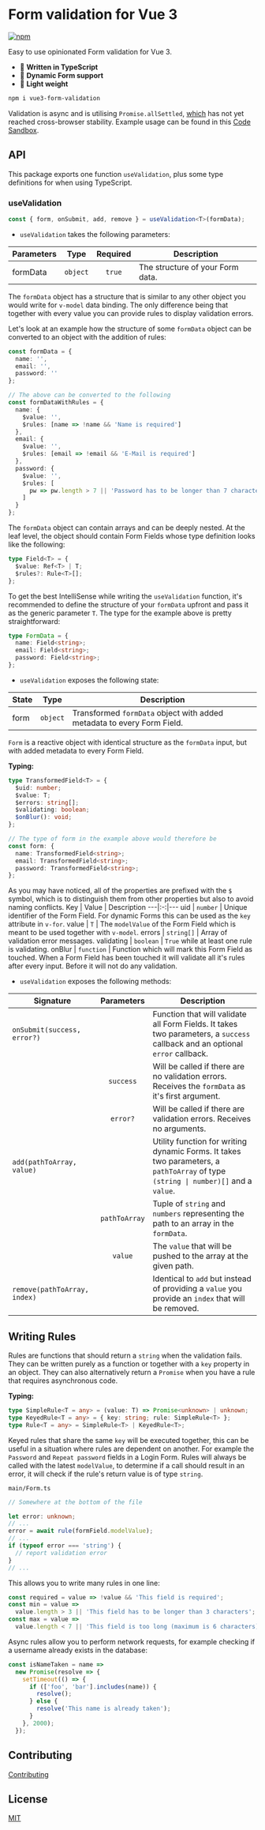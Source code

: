 # Form validation for Vue 3

[![npm](https://img.shields.io/npm/v/vue3-form-validation)](https://www.npmjs.com/package/vue3-form-validation)

Easy to use opinionated Form validation for Vue 3.

- :milky_way: **Written in TypeScript**
- :ocean: **Dynamic Form support**
- :fallen_leaf: **Light weight**

```bash
npm i vue3-form-validation
```

Validation is async and is utilising `Promise.allSettled`, [which](https://developer.mozilla.org/en-US/docs/Web/JavaScript/Reference/Global_Objects/Promise/allSettled) has not yet reached cross-browser stability. Example usage can be found in this [Code Sandbox](https://codesandbox.io/s/vue-3-form-validation-demo-busd9?file=/src/LoginForm.vue).

## API

This package exports one function `useValidation`, plus some type definitions for when using TypeScript.

### useValidation

```ts
const { form, onSubmit, add, remove } = useValidation<T>(formData);
```

- `useValidation` takes the following parameters:

| Parameters |   Type   | Required | Description                      |
| ---------- | :------: | :------: | -------------------------------- |
| formData   | `object` |  `true`  | The structure of your Form data. |

The `formData` object has a structure that is similar to any other object you would write for `v-model` data binding. The only difference being that together with every value you can provide rules to display validation errors.

Let's look at an example how the structure of some `formData` object can be converted to an object with the addition of rules:

```ts
const formData = {
  name: '',
  email: '',
  password: ''
};

// The above can be converted to the following
const formDataWithRules = {
  name: {
    $value: '',
    $rules: [name => !name && 'Name is required']
  },
  email: {
    $value: '',
    $rules: [email => !email && 'E-Mail is required']
  },
  password: {
    $value: '',
    $rules: [
      pw => pw.length > 7 || 'Password has to be longer than 7 characters'
    ]
  }
};
```

The `formData` object can contain arrays and can be deeply nested. At the leaf level, the object should contain Form Fields whose type definition looks like the following:

```ts
type Field<T> = {
  $value: Ref<T> | T;
  $rules?: Rule<T>[];
};
```

To get the best IntelliSense while writing the `useValidation` function, it's recommended to define the structure of your `formData` upfront and pass it as the generic parameter `T`. The type for the example above is pretty straightforward:

```ts
type FormData = {
  name: Field<string>;
  email: Field<string>;
  password: Field<string>;
};
```

- `useValidation` exposes the following state:

| State |   Type   | Description                                                            |
| ----- | :------: | ---------------------------------------------------------------------- |
| form  | `object` | Transformed `formData` object with added metadata to every Form Field. |

`Form` is a reactive object with identical structure as the `formData` input, but with added metadata to every Form Field.

**Typing:**

```ts
type TransformedField<T> = {
  $uid: number;
  $value: T;
  $errors: string[];
  $validating: boolean;
  $onBlur(): void;
};

// The type of form in the example above would therefore be
const form: {
  name: TransformedField<string>;
  email: TransformedField<string>;
  password: TransformedField<string>;
};
```

As you may have noticed, all of the properties are prefixed with the `$` symbol, which is to distinguish them from other properties but also to avoid naming conflicts.
Key | Value | Description
---|:-:|---
uid | `number` | Unique identifier of the Form Field. For dynamic Forms this can be used as the `key` attribute in `v-for`.
value | `T` | The `modelValue` of the Form Field which is meant to be used together with `v-model`.
errors | `string[]` | Array of validation error messages.
validating | `boolean` | `True` while at least one rule is validating.
onBlur | `function` | Function which will mark this Form Field as touched. When a Form Field has been touched it will validate all it's rules after every input. Before it will not do any validation.

- `useValidation` exposes the following methods:

| Signature                    |  Parameters   | Description                                                                                                                        |
| ---------------------------- | :-----------: | ---------------------------------------------------------------------------------------------------------------------------------- |
| `onSubmit(success, error?)`  |               | Function that will validate all Form Fields. It takes two parameters, a `success` callback and an optional `error` callback.       |
|                              |   `success`   | Will be called if there are no validation errors. Receives the `formData` as it's first argument.                                  |
|                              |   `error?`    | Will be called if there are validation errors. Receives no arguments.                                                              |
| `add(pathToArray, value)`    |               | Utility function for writing dynamic Forms. It takes two parameters, a `pathToArray` of type `(string \| number)[]` and a `value`. |
|                              | `pathToArray` | Tuple of `string` and `numbers` representing the path to an array in the `formData`.                                               |
|                              |    `value`    | The `value` that will be pushed to the array at the given path.                                                                    |
| `remove(pathToArray, index)` |               | Identical to `add` but instead of providing a `value` you provide an `index` that will be removed.                                 |

## Writing Rules

Rules are functions that should return a `string` when the validation fails. They can be written purely as a function or together with a `key` property in an object.
They can also alternatively return a `Promise` when you have a rule that requires asynchronous code.

**Typing:**

```ts
type SimpleRule<T = any> = (value: T) => Promise<unknown> | unknown;
type KeyedRule<T = any> = { key: string; rule: SimpleRule<T> };
type Rule<T = any> = SimpleRule<T> | KeyedRule<T>;
```

Keyed rules that share the same `key` will be executed together, this can be useful in a situation where rules are dependent on another. For example the `Password` and `Repeat password` fields in a Login Form.
Rules will always be called with the latest `modelValue`, to determine if a call should result in an error, it will check if the rule's return value is of type `string`.

`main/Form.ts`

```ts
// Somewhere at the bottom of the file

let error: unknown;
// ...
error = await rule(formField.modelValue);
// ...
if (typeof error === 'string') {
  // report validation error
}
// ...
```

This allows you to write many rules in one line:

```ts
const required = value => !value && 'This field is required';
const min = value =>
  value.length > 3 || 'This field has to be longer than 3 characters';
const max = value =>
  value.length < 7 || 'This field is too long (maximum is 6 characters)';
```

Async rules allow you to perform network requests, for example checking if a username already exists in the database:

```ts
const isNameTaken = name =>
  new Promise(resolve => {
    setTimeout(() => {
      if (['foo', 'bar'].includes(name)) {
        resolve();
      } else {
        resolve('This name is already taken');
      }
    }, 2000);
  });
```

## Contributing

[Contributing](https://github.com/JensD98/vue3-form-validation/blob/master/.github/contributing.md)

## License

[MIT](https://github.com/JensD98/vue3-form-validation/blob/master/LICENSE)
